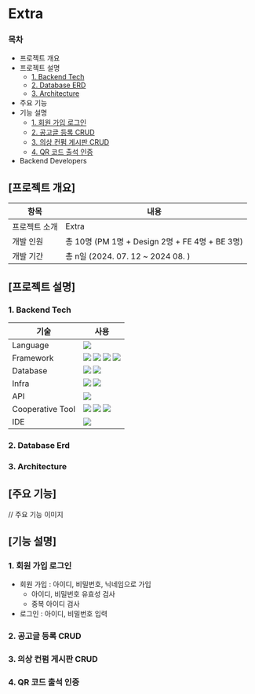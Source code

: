 # Extra

### 목차

* 프로젝트 개요
* 프로젝트 설명
    + [1. Backend Tech](#1-backend-tech)
    + [2. Database ERD](#2-database-erd)
    + [3. Architecture](#3-architecture)
* 주요 기능
* 기능 설명
    + [1. 회원 가입 로그인](#1-회원-가입-로그인)
    + [2. 공고글 등록 CRUD](#2-공고글-등록-CRUD)
    + [3. 의상 컨펌 게시판 CRUD](#3-의상-컨펌-게시판-CRUD)
    + [4. QR 코드 출석 인증](#4-QR-코드-출석-인증)
* Backend Developers

## [프로젝트 개요]

| 항목      | 내용                                        |
|---------|-------------------------------------------|
| 프로젝트 소개 | Extra                                     |
| 개발 인원   | 총 10명 (PM 1명 + Design 2명 + FE 4명 + BE 3명) |
| 개발 기간   | 총 n일 (2024. 07. 12 ~ 2024 08. )           |

## [프로젝트 설명]

### 1. Backend Tech

| 기술               | 사용                                                                                                                                                                                                                                                                                                                                                                                                                                                    |
|------------------|-------------------------------------------------------------------------------------------------------------------------------------------------------------------------------------------------------------------------------------------------------------------------------------------------------------------------------------------------------------------------------------------------------------------------------------------------------|
| Language         | <img src="https://img.shields.io/badge/java 17-007396?style=for-the-badge&logo=java&logoColor=white">                                                                                                                                                                                                                                                                                                                                                 |
| Framework        | <img src="https://img.shields.io/badge/spring-6DB33F?style=for-the-badge&logo=spring&logoColor=white"> <img src="https://img.shields.io/badge/spring boot-6DB33F?style=for-the-badge&logo=springboot&logoColor=white"> <img src="https://img.shields.io/badge/spring security-6DB33F?style=for-the-badge&logo=springsecurity&logoColor=white"> <img src="https://img.shields.io/badge/gradle-02303A?style=for-the-badge&logo=gradle&logoColor=white"> |
| Database         | <img src="https://img.shields.io/badge/mariadb-003545?style=for-the-badge&logo=mariadb&logoColor=white"> <img src="https://img.shields.io/badge/redis-FF4438?style=for-the-badge&logo=redis&logoColor=white">                                                                                                                                                                                                                                         |
| Infra            | <img src="https://img.shields.io/badge/docker-2496ED?style=for-the-badge&logo=docker&s&logoColor=white"> <img src="https://img.shields.io/badge/amazon s3-569A31?style=for-the-badge&logo=amazons3&s&logoColor=white">                                                                                                                                                                                                                                |
| API              | <img src="https://img.shields.io/badge/postman-FF6C37?style=for-the-badge&logo=postman&s&logoColor=white">                                                                                                                                                                                                                                                                                                                                            |
| Cooperative Tool | <img src="https://img.shields.io/badge/github-181717?style=for-the-badge&logo=github&logoColor=white"> <img src="https://img.shields.io/badge/notion-000000?style=for-the-badge&logo=notion&s&logoColor=white"> <img src="https://img.shields.io/badge/discord-5865F2?style=for-the-badge&logo=discord&s&logoColor=white">                                                                                                                            |
| IDE              | <img src="https://img.shields.io/badge/intellijidea-000000?style=for-the-badge&logo=intellijidea&logoColor=white">                                                                                                                                                                                                                                                                                                                                    |

### 2. Database Erd

### 3. Architecture

## [주요 기능]

// 주요 기능 이미지

## [기능 설명]

### 1. 회원 가입 로그인

- 회원 가입 : 아이디, 비밀번호, 닉네임으로 가입
    - 아이디, 비밀번호 유효성 검사
    - 중복 아이디 검사
- 로그인 : 아이디, 비밀번호 입력

### 2. 공고글 등록 CRUD

### 3. 의상 컨펌 게시판 CRUD

### 4. QR 코드 출석 인증
